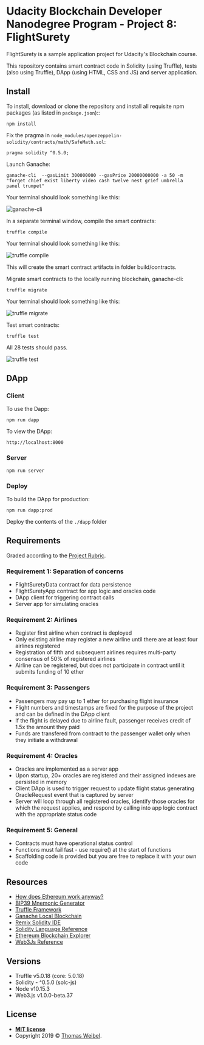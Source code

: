 # Udacity Blockchain Developer Nanodegree Program - Project 8: FlightSurety

FlightSurety is a sample application project for Udacity's Blockchain course. 

This repository contains smart contract code in Solidity (using Truffle), tests (also using Truffle), DApp (using HTML, CSS and JS) and server application.

## Install

To install, download or clone the repository and install all requisite npm packages (as listed in ```package.json```)::

```
npm install
```

Fix the pragma in ```node_modules/openzeppelin-solidity/contracts/math/SafeMath.sol```:

```
pragma solidity ^0.5.0;
```

Launch Ganache:

```ganache-cli  --gasLimit 300000000 --gasPrice 20000000000 -a 50 -m "forget chief exist liberty video cash twelve nest grief umbrella panel trumpet"```

Your terminal should look something like this:

![ganache-cli](images/ganache-cli.png)

In a separate terminal window, compile the smart contracts:

```
truffle compile
```

Your terminal should look something like this:

![truffle compile](images/truffle_compile.png)

This will create the smart contract artifacts in folder build/contracts.

Migrate smart contracts to the locally running blockchain, ganache-cli:

```truffle migrate```

Your terminal should look something like this:

![truffle migrate](images/truffle_migrate.png)

Test smart contracts:

```truffle test```

All 28 tests should pass.

![truffle test](images/truffle_test.png)

## DApp

### Client

To use the Dapp:

```
npm run dapp
```

To view the DApp:

```
http://localhost:8000
```

### Server

```
npm run server
```

### Deploy

To build the DApp for production:

```
npm run dapp:prod
```

Deploy the contents of the ```./dapp``` folder

## Requirements

Graded according to the [Project Rubric](https://review.udacity.com/#!/rubrics/1711/view).

### Requirement 1: Separation of concerns

* FlightSuretyData contract for data persistence
* FlightSuretyApp contract for app logic and oracles code
* DApp client for triggering contract calls
* Server app for simulating oracles

### Requirement 2: Airlines

* Register first airline when contract is deployed
* Only existing airline may register a new airline until there are at least four airlines registered
* Registration of fifth and subsequent airlines requires multi-party consensus of 50% of registered airlines
* Airline can be registered, but does not participate in contract until it submits funding of 10 ether

### Requirement 3: Passengers

* Passengers may pay up to 1 ether for purchasing flight insurance
* Flight numbers and timestamps are fixed for the purpose of the project and can be defined in the DApp client
* If the flight is delayed due to airline fault, passenger receives credit of 1.5x the amount they paid
* Funds are transfered from contract to the passenger wallet only when they initiate a withdrawal

### Requirement 4: Oracles

* Oracles are implemented as a server app
* Upon startup, 20+ oracles are registered and their assigned indexes are persisted in memory
* Client DApp is used to trigger request to update flight status generating OracleRequest event that is captured by server
* Server will loop through all registered oracles, identify those oracles for which the request applies, and respond by calling into app logic contract with the appropriate status code

### Requirement 5: General

* Contracts must have operational status control
* Functions must fail fast - use require() at the start of functions
* Scaffolding code is provided but you are free to replace it with your own code

## Resources

* [How does Ethereum work anyway?](https://medium.com/@preethikasireddy/how-does-ethereum-work-anyway-22d1df506369)
* [BIP39 Mnemonic Generator](https://iancoleman.io/bip39/)
* [Truffle Framework](http://truffleframework.com/)
* [Ganache Local Blockchain](http://truffleframework.com/ganache/)
* [Remix Solidity IDE](https://remix.ethereum.org/)
* [Solidity Language Reference](http://solidity.readthedocs.io/en/v0.4.24/)
* [Ethereum Blockchain Explorer](https://etherscan.io/)
* [Web3Js Reference](https://github.com/ethereum/wiki/wiki/JavaScript-API)

## Versions

* Truffle v5.0.18 (core: 5.0.18)
* Solidity - ^0.5.0 (solc-js)
* Node v10.15.3
* Web3.js v1.0.0-beta.37

## License

- **[MIT license](http://opensource.org/licenses/mit-license.php)**
- Copyright 2019 © <a href="https://github.com/thom" target="_blank">Thomas Weibel</a>.
